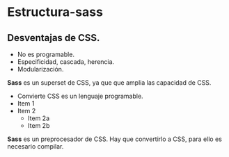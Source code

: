 # Estructura-sass

## Desventajas de CSS.
* No es programable.
* Especificidad, cascada, herencia.
* Modularización.

**Sass** es un superset de CSS, ya que que amplia las capacidad de CSS.
* Convierte CSS es un lenguaje programable.
* Item 1
* Item 2
  * Item 2a
  * Item 2b

**Sass** es un preprocesador de CSS. Hay que convertirlo a CSS, para ello es necesario compilar.